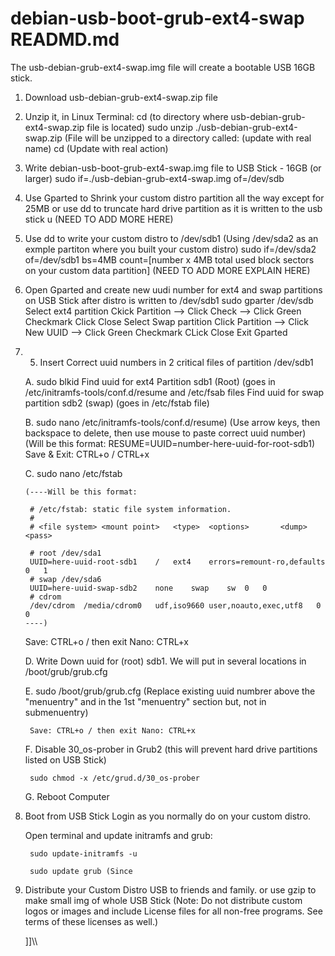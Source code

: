 # debian-usb-boot-grub-ext4-swap READMD.md

The usb-debian-grub-ext4-swap.img file will create a bootable USB 16GB stick.  
1. Download usb-debian-grub-ext4-swap.zip file

2. Unzip it, in Linux Terminal: 
    cd (to directory where usb-debian-grub-ext4-swap.zip file is located)
    sudo unzip ./usb-debian-grub-ext4-swap.zip 
    (File will be unzipped to a directory called: (update with real name)
    cd (Update with real action)
    
3. Write debian-usb-boot-grub-ext4-swap.img file to USB Stick - 16GB (or larger)
    sudo if=./usb-debian-grub-ext4-swap.img of=/dev/sdb

4. Use Gparted to Shrink your custom distro partition all the way except for 25MB or use dd to truncate hard drive partition as it is written to the usb stick u
   (NEED TO ADD MORE HERE)
   
5. Use dd to write your custom distro to /dev/sdb1 (Using /dev/sda2 as an exmple partiton where you built your custom distro)
    sudo if=/dev/sda2 of=/dev/sdb1 bs=4MB count=[number x 4MB total used block sectors on your custom data partition]
    (NEED TO ADD MORE EXPLAIN HERE)

6. Open Gparted and create new uudi number for ext4 and swap partitions on USB Stick after distro is written to /dev/sdb1
    sudo gparter /dev/sdb
    Select ext4 partition
	    Ckick Partition --> Click Check	--> Click Green Checkmark
  	  Click Close
	  Select Swap partition
	    Click Partition --> Click New UUID --> Click Green Checkmark
	    CLick Close 
	  Exit Gparted
  
7. 5. Insert Correct uuid numbers in 2 critical files of partition /dev/sdb1

	A. sudo blkid 
		Find uuid for ext4 Partition sdb1 (Root) (goes in /etc/initramfs-tools/conf.d/resume and /etc/fsab files
		Find uuid for swap partition sdb2 (swap) (goes in /etc/fstab file)

	B. sudo nano /etc/initramfs-tools/conf.d/resume) (Use arrow keys, then backspace to delete, then use mouse to paste correct uuid number)
	   	(Will be this format: RESUME=UUID=number-here-uuid-for-root-sdb1)
		Save & Exit: CTRL+o / CTRL+x

	C. sudo nano /etc/fstab

	   (----Will be this format: 

		# /etc/fstab: static file system information.
		#
		# <file system> <mount point>   <type>  <options>       <dump>  <pass>
		
		# root /dev/sda1
		UUID=here-uuid-root-sdb1	/	ext4	errors=remount-ro,defaults	0	1
		# swap /dev/sda6
		UUID=here-uuid-swap-sdb2	none	swap	sw	0	0
		# cdrom
		/dev/cdrom	/media/cdrom0	udf,iso9660	user,noauto,exec,utf8	0	0
	   ----)

	Save: CTRL+o / then exit Nano: CTRL+x

	D. Write Down uuid for (root) sdb1. We will put in several locations in /boot/grub/grub.cfg

	E. sudo /boot/grub/grub.cfg 
		(Replace existing uuid numbrer above the "menuentry" and in the 1st "menuentry" section but, not in submenuentry)

		Save: CTRL+o / then exit Nano: CTRL+x

	F. Disable 30_os-prober in Grub2 (this will prevent hard drive partitions listed on USB Stick)

		sudo chmod -x /etc/grud.d/30_os-prober

	G. Reboot Computer

8. Boot from USB Stick
  Login as you normally do on your custom distro.
  
	Open terminal and update initramfs and grub:

		sudo update-initramfs -u

		sudo update grub (Since 

9. Distribute your Custom Distro USB to friends and family. or use gzip to make small img of whole USB Stick
	(Note: Do not distribute custom logos or images and include License files for all non-free programs. See terms of these licenses as well.)
      
     
     ]]\\\


